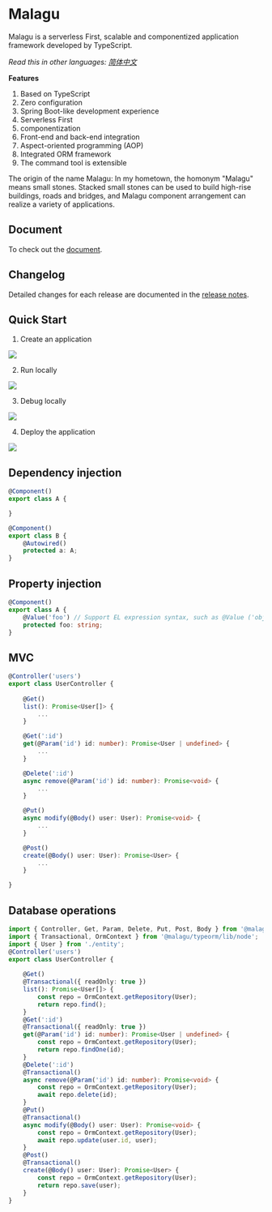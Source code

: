# Malagu

Malagu is a serverless First, scalable and componentized application framework developed by TypeScript.

*Read this in other languages: [简体中文](README.zh-cn.md)*

**Features**

1. Based on TypeScript
1. Zero configuration
1. Spring Boot-like development experience
1. Serverless First
1. componentization
1. Front-end and back-end integration
1. Aspect-oriented programming (AOP)
1. Integrated ORM framework
1. The command tool is extensible

The origin of the name Malagu: In my hometown, the homonym "Malagu" means small stones. Stacked small stones can be used to build high-rise buildings, roads and bridges, and Malagu component arrangement can realize a variety of applications.

## Document

To check out the [document](https://www.yuque.com/cellbang/malagu).

## Changelog

Detailed changes for each release are documented in the [release notes](https://github.com/cellbang/malagu/releases).

## Quick Start

1. Create an application

![](https://img.alicdn.com/tfs/TB1BjYFcIKfxu4jSZPfXXb3dXXa-1425-818.gif)

2. Run locally

![](https://gw.alicdn.com/tfs/TB1Vb1rA.Y1gK0jSZFCXXcwqXXa-1425-818.gif)

3. Debug locally

![](https://img.alicdn.com/tfs/TB1j5KtAYj1gK0jSZFuXXcrHpXa-1425-818.gif)

4. Deploy the application

![](https://img.alicdn.com/tfs/TB1SbCnA4z1gK0jSZSgXXavwpXa-1425-818.gif)


## Dependency injection

```typescript
@Component()
export class A {

}

@Component()
export class B {
    @Autowired()
    protected a: A;
}
```

## Property injection

```typescript
@Component()
export class A {
    @Value('foo') // Support EL expression syntax, such as @Value ('obj.xxx'), @Value ('arr [1]'), etc.
    protected foo: string;
}
```

## MVC

```typescript
@Controller('users')
export class UserController {
    
    @Get()
    list(): Promise<User[]> {
        ...
    }

    @Get(':id')
    get(@Param('id') id: number): Promise<User | undefined> {
        ...
    }

    @Delete(':id')
    async remove(@Param('id') id: number): Promise<void> {
        ...
    }

    @Put()
    async modify(@Body() user: User): Promise<void> {
        ...
    }

    @Post()
    create(@Body() user: User): Promise<User> {
        ...
    }

}
```

## Database operations

```typescript
import { Controller, Get, Param, Delete, Put, Post, Body } from '@malagu/mvc/lib/node';
import { Transactional, OrmContext } from '@malagu/typeorm/lib/node';
import { User } from './entity';
@Controller('users')
export class UserController {
    
    @Get()
    @Transactional({ readOnly: true })
    list(): Promise<User[]> {
        const repo = OrmContext.getRepository(User);
        return repo.find();
    }
    @Get(':id')
    @Transactional({ readOnly: true })
    get(@Param('id') id: number): Promise<User | undefined> {
        const repo = OrmContext.getRepository(User);
        return repo.findOne(id);
    }
    @Delete(':id')
    @Transactional()
    async remove(@Param('id') id: number): Promise<void> {
        const repo = OrmContext.getRepository(User);
        await repo.delete(id);
    }
    @Put()
    @Transactional()
    async modify(@Body() user: User): Promise<void> {
        const repo = OrmContext.getRepository(User);
        await repo.update(user.id, user);
    }
    @Post()
    @Transactional()
    create(@Body() user: User): Promise<User> {
        const repo = OrmContext.getRepository(User);
        return repo.save(user);
    }
}
```
